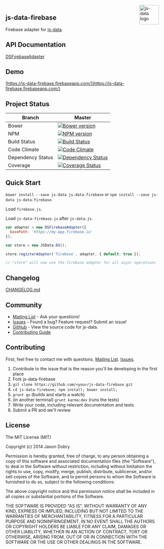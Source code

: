 <img src="https://raw.githubusercontent.com/js-data/js-data/master/js-data.png" alt="js-data logo" title="js-data" align="right" width="64" height="64" />

## js-data-firebase

Firebase adapter for [js-data](http://www.js-data.io/).

## API Documentation
[DSFirebaseAdapter](http://www.js-data.io/docs/dsfirebaseadapter)

## Demo
[https://js-data-firebase.firebaseapp.com/](https://js-data-firebase.firebaseapp.com/)

## Project Status

| Branch | Master |
| ------ | ------ |
| Bower | [![Bower version](https://badge.fury.io/bo/js-data-firebase.png)](http://badge.fury.io/bo/js-data-firebase) |
| NPM | [![NPM version](https://badge.fury.io/js/js-data-firebase.png)](http://badge.fury.io/js/js-data-firebase) |
| Build Status | [![Build Status](https://travis-ci.org/js-data/js-data-firebase.png?branch=master)](https://travis-ci.org/js-data/js-data-firebase) |
| Code Climate | [![Code Climate](https://codeclimate.com/github/js-data/js-data-firebase.png)](https://codeclimate.com/github/js-data/js-data-firebase) |
| Dependency Status | [![Dependency Status](https://gemnasium.com/js-data/js-data-firebase.png)](https://gemnasium.com/js-data/js-data-firebase) |
| Coverage | [![Coverage Status](https://coveralls.io/repos/js-data/js-data-firebase/badge.png?branch=master)](https://coveralls.io/r/js-data/js-data-firebase?branch=master) |

## Quick Start
`bower install --save js-data js-data-firebase` or `npm install --save js-data js-data-firebase`.

Load `firebase.js`.

Load `js-data-firebase.js` after `js-data.js`.

```js
var adapter = new DSFirebaseAdapter({
  basePath: 'https://my-app.firebase.io'
});

var store = new JSData.DS();

store.registerAdapter('firebase', adapter, { default: true });

// "store" will now use the firebase adapter for all async operations
```

## Changelog
[CHANGELOG.md](https://github.com/js-data/js-data-firebase/blob/master/CHANGELOG.md)

## Community
- [Mailing List](https://groups.io/org/groupsio/jsdata) - Ask your questions!
- [Issues](https://github.com/js-data/js-data-firebase/issues) - Found a bug? Feature request? Submit an issue!
- [GitHub](https://github.com/js-data/js-data-firebase) - View the source code for js-data.
- [Contributing Guide](https://github.com/js-data/js-data-firebase/blob/master/CONTRIBUTING.md)

## Contributing

First, feel free to contact me with questions. [Mailing List](https://groups.io/org/groupsio/jsdata). [Issues](https://github.com/js-data/js-data-firebase/issues).

1. Contribute to the issue that is the reason you'll be developing in the first place
1. Fork js-data-firebase
1. `git clone https://github.com/<you>/js-data-firebase.git`
1. `cd js-data-firebase; npm install; bower install;`
1. `grunt go` (builds and starts a watch)
1. (in another terminal) `grunt karma:dev` (runs the tests)
1. Write your code, including relevant documentation and tests
1. Submit a PR and we'll review

## License

The MIT License (MIT)

Copyright (c) 2014 Jason Dobry

Permission is hereby granted, free of charge, to any person obtaining a copy
of this software and associated documentation files (the "Software"), to deal
in the Software without restriction, including without limitation the rights
to use, copy, modify, merge, publish, distribute, sublicense, and/or sell
copies of the Software, and to permit persons to whom the Software is
furnished to do so, subject to the following conditions:

The above copyright notice and this permission notice shall be included in all
copies or substantial portions of the Software.

THE SOFTWARE IS PROVIDED "AS IS", WITHOUT WARRANTY OF ANY KIND, EXPRESS OR
IMPLIED, INCLUDING BUT NOT LIMITED TO THE WARRANTIES OF MERCHANTABILITY,
FITNESS FOR A PARTICULAR PURPOSE AND NONINFRINGEMENT. IN NO EVENT SHALL THE
AUTHORS OR COPYRIGHT HOLDERS BE LIABLE FOR ANY CLAIM, DAMAGES OR OTHER
LIABILITY, WHETHER IN AN ACTION OF CONTRACT, TORT OR OTHERWISE, ARISING FROM,
OUT OF OR IN CONNECTION WITH THE SOFTWARE OR THE USE OR OTHER DEALINGS IN THE
SOFTWARE.
